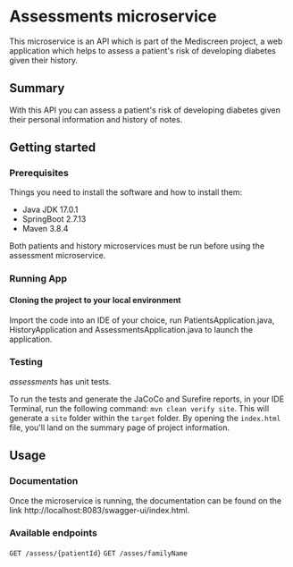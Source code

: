 # Assessments microservice

This microservice is an API which is part of the Mediscreen project, a web application which helps to assess a patient's
risk
of developing diabetes given their history.

## Summary

With this API you can assess a patient's risk of developing diabetes given their personal information and history of
notes.

## Getting started

### Prerequisites

Things you need to install the software and how to install them:

- Java JDK 17.0.1
- SpringBoot 2.7.13
- Maven 3.8.4

Both patients and history microservices must be run before using the assessment microservice.

### Running App

#### Cloning the project to your local environment

Import the code into an IDE of your choice, run PatientsApplication.java, HistoryApplication and
AssessmentsApplication.java to launch the application.

### Testing

*assessments* has unit tests.

To run the tests and generate the JaCoCo and Surefire reports, in your IDE Terminal, run the following command:
`mvn clean verify site`.
This will generate a `site` folder within the `target` folder. By opening the `index.html` file, you'll land on the
summary page of project information.

## Usage

### Documentation

Once the microservice is running, the documentation can be found on the
link http://localhost:8083/swagger-ui/index.html.

### Available endpoints

`GET /assess/{patientId}`
`GET /asses/familyName`